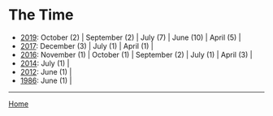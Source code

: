 # The Time

  * [2019](./the-time-2019.md): 
      October (2) | 
      September (2) | 
      July (7) | 
      June (10) | 
      April (5) | 
  * [2017](./the-time-2017.md): 
      December (3) | 
      July (1) | 
      April (1) | 
  * [2016](./the-time-2016.md): 
      November (1) | 
      October (1) | 
      September (2) | 
      July (1) | 
      April (3) | 
  * [2014](./the-time-2014.md): 
      July (1) | 
  * [2012](./the-time-2012.md): 
      June (1) | 
  * [1986](./the-time-1986.md): 
      June (1) | 

----

[Home](../)

